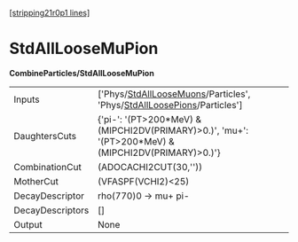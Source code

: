 [[stripping21r0p1 lines]](./stripping21r0p1-index)

# StdAllLooseMuPion

**CombineParticles/StdAllLooseMuPion**

|                  |                                                                                                                                                                                      |
|------------------|--------------------------------------------------------------------------------------------------------------------------------------------------------------------------------------|
| Inputs           | ['Phys/[StdAllLooseMuons](./stripping21r0p1-commonparticles-stdallloosemuons)/Particles', 'Phys/[StdAllLoosePions](./stripping21r0p1-commonparticles-stdallloosepions)/Particles'] |
| DaughtersCuts    | {'pi-': '(PT\>200\*MeV) & (MIPCHI2DV(PRIMARY)\>0.)', 'mu+': '(PT\>200\*MeV) & (MIPCHI2DV(PRIMARY)\>0.)'}                                                                             |
| CombinationCut   | (ADOCACHI2CUT(30,''))                                                                                                                                                                |
| MotherCut        | (VFASPF(VCHI2)\<25)                                                                                                                                                                  |
| DecayDescriptor  | rho(770)0 -\> mu+ pi-                                                                                                                                                                |
| DecayDescriptors | []                                                                                                                                                                                 |
| Output           | None                                                                                                                                                                                 |
